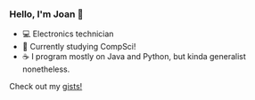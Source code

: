 ### Hello, I'm Joan 👋

- 💻 Electronics technician
- 🌱 Currently studying CompSci!
- ☕ I program mostly on Java and Python, but kinda generalist nonetheless.

Check out my [gists!](https://gist.github.com/Joan-GQ)
